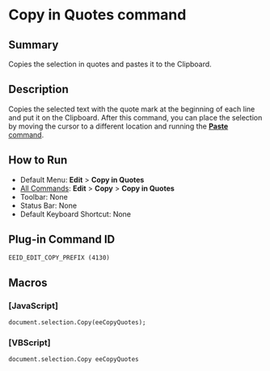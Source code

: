 # Copy in Quotes command

## Summary

Copies the selection in quotes and pastes it to the Clipboard.

## Description

Copies the selected text with the quote mark at the beginning of each line and put it on the Clipboard. After this command, you
can place the selection by moving the cursor to a different location
and running the [**Paste** command](edit_paste).

## How to Run

- Default Menu: **Edit** \> **Copy in Quotes**
- [All Commands](../tools/all_commands): **Edit** \> **Copy**
\> **Copy in Quotes**
- Toolbar: None
- Status Bar: None
- Default Keyboard Shortcut: None

## Plug-in Command ID

```
EEID_EDIT_COPY_PREFIX (4130)```

## Macros

### \[JavaScript\]

```
document.selection.Copy(eeCopyQuotes);
```

### \[VBScript\]

```
document.selection.Copy eeCopyQuotes
```
